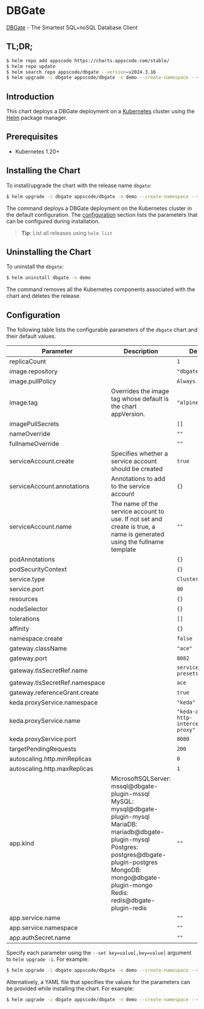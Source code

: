 # DBGate

[DBGate](https://dbgate.org) - The Smartest SQL+noSQL Database Client

## TL;DR;

```bash
$ helm repo add appscode https://charts.appscode.com/stable/
$ helm repo update
$ helm search repo appscode/dbgate --version=v2024.3.16
$ helm upgrade -i dbgate appscode/dbgate -n demo --create-namespace --version=v2024.3.16
```

## Introduction

This chart deploys a DBGate deployment on a [Kubernetes](http://kubernetes.io) cluster using the [Helm](https://helm.sh) package manager.

## Prerequisites

- Kubernetes 1.20+

## Installing the Chart

To install/upgrade the chart with the release name `dbgate`:

```bash
$ helm upgrade -i dbgate appscode/dbgate -n demo --create-namespace --version=v2024.3.16
```

The command deploys a DBGate deployment on the Kubernetes cluster in the default configuration. The [configuration](#configuration) section lists the parameters that can be configured during installation.

> **Tip**: List all releases using `helm list`

## Uninstalling the Chart

To uninstall the `dbgate`:

```bash
$ helm uninstall dbgate -n demo
```

The command removes all the Kubernetes components associated with the chart and deletes the release.

## Configuration

The following table lists the configurable parameters of the `dbgate` chart and their default values.

|           Parameter            |                                                                                                            Description                                                                                                            |                      Default                       |
|--------------------------------|-----------------------------------------------------------------------------------------------------------------------------------------------------------------------------------------------------------------------------------|----------------------------------------------------|
| replicaCount                   |                                                                                                                                                                                                                                   | <code>1</code>                                     |
| image.repository               |                                                                                                                                                                                                                                   | <code>"dbgate/dbgate"</code>                       |
| image.pullPolicy               |                                                                                                                                                                                                                                   | <code>Always</code>                                |
| image.tag                      | Overrides the image tag whose default is the chart appVersion.                                                                                                                                                                    | <code>"alpine"</code>                              |
| imagePullSecrets               |                                                                                                                                                                                                                                   | <code>[]</code>                                    |
| nameOverride                   |                                                                                                                                                                                                                                   | <code>""</code>                                    |
| fullnameOverride               |                                                                                                                                                                                                                                   | <code>""</code>                                    |
| serviceAccount.create          | Specifies whether a service account should be created                                                                                                                                                                             | <code>true</code>                                  |
| serviceAccount.annotations     | Annotations to add to the service account                                                                                                                                                                                         | <code>{}</code>                                    |
| serviceAccount.name            | The name of the service account to use. If not set and create is true, a name is generated using the fullname template                                                                                                            | <code>""</code>                                    |
| podAnnotations                 |                                                                                                                                                                                                                                   | <code>{}</code>                                    |
| podSecurityContext             |                                                                                                                                                                                                                                   | <code>{}</code>                                    |
| service.type                   |                                                                                                                                                                                                                                   | <code>ClusterIP</code>                             |
| service.port                   |                                                                                                                                                                                                                                   | <code>80</code>                                    |
| resources                      |                                                                                                                                                                                                                                   | <code>{}</code>                                    |
| nodeSelector                   |                                                                                                                                                                                                                                   | <code>{}</code>                                    |
| tolerations                    |                                                                                                                                                                                                                                   | <code>[]</code>                                    |
| affinity                       |                                                                                                                                                                                                                                   | <code>{}</code>                                    |
| namespace.create               |                                                                                                                                                                                                                                   | <code>false</code>                                 |
| gateway.className              |                                                                                                                                                                                                                                   | <code>"ace"</code>                                 |
| gateway.port                   |                                                                                                                                                                                                                                   | <code>8082</code>                                  |
| gateway.tlsSecretRef.name      |                                                                                                                                                                                                                                   | <code>service-presets-cert</code>                  |
| gateway.tlsSecretRef.namespace |                                                                                                                                                                                                                                   | <code>ace</code>                                   |
| gateway.referenceGrant.create  |                                                                                                                                                                                                                                   | <code>true</code>                                  |
| keda.proxyService.namespace    |                                                                                                                                                                                                                                   | <code>"keda"</code>                                |
| keda.proxyService.name         |                                                                                                                                                                                                                                   | <code>"keda-add-ons-http-interceptor-proxy"</code> |
| keda.proxyService.port         |                                                                                                                                                                                                                                   | <code>8080</code>                                  |
| targetPendingRequests          |                                                                                                                                                                                                                                   | <code>200</code>                                   |
| autoscaling.http.minReplicas   |                                                                                                                                                                                                                                   | <code>0</code>                                     |
| autoscaling.http.maxReplicas   |                                                                                                                                                                                                                                   | <code>1</code>                                     |
| app.kind                       | MicrosoftSQLServer: mssql@dbgate-plugin-mssql MySQL: mysql@dbgate-plugin-mysql MariaDB: mariadb@dbgate-plugin-mysql Postgres: postgres@dbgate-plugin-postgres MongoDB: mongo@dbgate-plugin-mongo Redis: redis@dbgate-plugin-redis | <code>""</code>                                    |
| app.service.name               |                                                                                                                                                                                                                                   | <code>""</code>                                    |
| app.service.namespace          |                                                                                                                                                                                                                                   | <code>""</code>                                    |
| app.authSecret.name            |                                                                                                                                                                                                                                   | <code>""</code>                                    |


Specify each parameter using the `--set key=value[,key=value]` argument to `helm upgrade -i`. For example:

```bash
$ helm upgrade -i dbgate appscode/dbgate -n demo --create-namespace --version=v2024.3.16 --set image.tag=latest
```

Alternatively, a YAML file that specifies the values for the parameters can be provided while
installing the chart. For example:

```bash
$ helm upgrade -i dbgate appscode/dbgate -n demo --create-namespace --version=v2024.3.16 --values values.yaml
```
